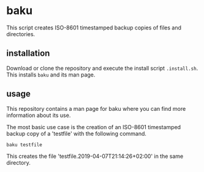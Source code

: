 # baku

This script creates ISO-8601 timestamped backup copies of files and directories.

## installation

Download or clone the repository and execute the install script `.install.sh`.
This installs `baku` and its man page.

## usage

This repository contains a man page for baku where you can find more information
about its use.

The most basic use case is the creation of an ISO-8601 timestamped backup copy
of a 'testfile' with the following command.

```bash
baku testfile
```

This creates the file 'testfile.2019-04-07T21:14:26+02:00' in the same
directory.
